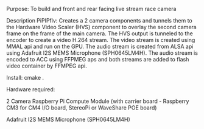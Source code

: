 Purpose: To build and front and rear facing live stream race camera

Description PiPIPflv: Creates a 2 camera components and tunnels them to the 
Hardware Video Scaler (HVS) component to overlay the second camera 
frame on the frame of the main camera. The HVS output is tunneled to 
the encoder to create a video H.264 stream.  The video stream is 
created using MMAL api and run on the GPU.  The audio stream is 
created from ALSA api using Adafruit I2S MEMS Microphone 
(SPH0645LM4H).  The audio stream is encoded to ACC using FFPMEG aps 
and both streams are added to flash video container by FFMPEG api.


Install: cmake . 

Hardware required:

2 Camera Raspberry Pi Compute Module 
	(with carrier board - Raspberry CM3 for CM4 I/O board, StereoPi or WaveShare POE board)

Adafruit I2S MEMS Microphone (SPH0645LM4H)

